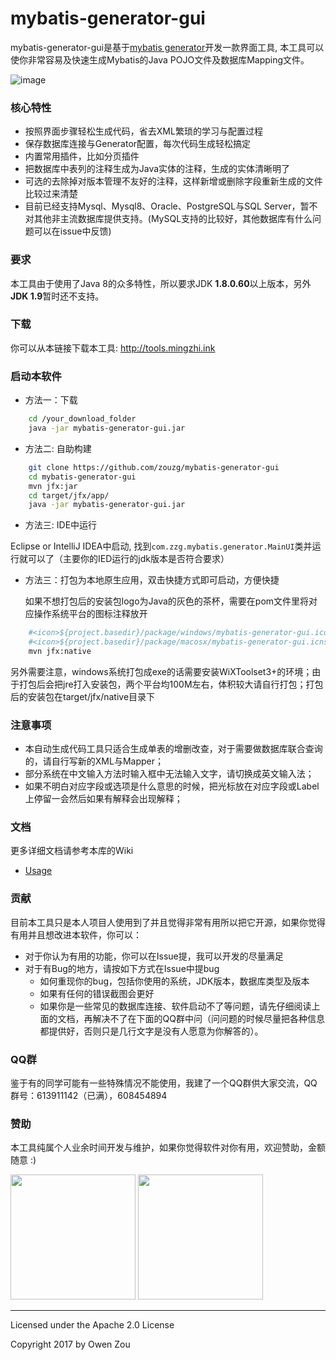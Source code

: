 mybatis-generator-gui
==============

mybatis-generator-gui是基于[mybatis generator](http://www.mybatis.org/generator/index.html)开发一款界面工具, 本工具可以使你非常容易及快速生成Mybatis的Java POJO文件及数据库Mapping文件。

![image](https://user-images.githubusercontent.com/3505708/49334784-1a42c980-f619-11e8-914d-9ea85db9cec3.png)

### 核心特性
* 按照界面步骤轻松生成代码，省去XML繁琐的学习与配置过程
* 保存数据库连接与Generator配置，每次代码生成轻松搞定
* 内置常用插件，比如分页插件
* 把数据库中表列的注释生成为Java实体的注释，生成的实体清晰明了
* 可选的去除掉对版本管理不友好的注释，这样新增或删除字段重新生成的文件比较过来清楚
* 目前已经支持Mysql、Mysql8、Oracle、PostgreSQL与SQL Server，暂不对其他非主流数据库提供支持。(MySQL支持的比较好，其他数据库有什么问题可以在issue中反馈)

### 要求
本工具由于使用了Java 8的众多特性，所以要求JDK <strong>1.8.0.60</strong>以上版本，另外<strong>JDK 1.9</strong>暂时还不支持。

### 下载
你可以从本链接下载本工具: http://tools.mingzhi.ink


### 启动本软件

* 方法一：下载
```bash
    cd /your_download_folder
    java -jar mybatis-generator-gui.jar
```
* 方法二: 自助构建

```bash
    git clone https://github.com/zouzg/mybatis-generator-gui
    cd mybatis-generator-gui
    mvn jfx:jar
    cd target/jfx/app/
    java -jar mybatis-generator-gui.jar
```

* 方法三: IDE中运行

Eclipse or IntelliJ IDEA中启动, 找到```com.zzg.mybatis.generator.MainUI```类并运行就可以了（主要你的IED运行的jdk版本是否符合要求）

- 方法三：打包为本地原生应用，双击快捷方式即可启动，方便快捷

  如果不想打包后的安装包logo为Java的灰色的茶杯，需要在pom文件里将对应操作系统平台的图标注释放开

```bash
	#<icon>${project.basedir}/package/windows/mybatis-generator-gui.ico</icon>为windows
	#<icon>${project.basedir}/package/macosx/mybatis-generator-gui.icns</icon>为mac
	mvn jfx:native
```

​	另外需要注意，windows系统打包成exe的话需要安装WiXToolset3+的环境；由于打包后会把jre打入安装包，两个平台均100M左右，体积较大请自行打包；打包后的安装包在target/jfx/native目录下

### 注意事项
* 本自动生成代码工具只适合生成单表的增删改查，对于需要做数据库联合查询的，请自行写新的XML与Mapper；
* 部分系统在中文输入方法时输入框中无法输入文字，请切换成英文输入法；
* 如果不明白对应字段或选项是什么意思的时候，把光标放在对应字段或Label上停留一会然后如果有解释会出现解释；


### 文档
更多详细文档请参考本库的Wiki
* [Usage](https://github.com/astarring/mybatis-generator-gui/wiki/Usage-Guide)


### 贡献
目前本工具只是本人项目人使用到了并且觉得非常有用所以把它开源，如果你觉得有用并且想改进本软件，你可以：
* 对于你认为有用的功能，你可以在Issue提，我可以开发的尽量满足
* 对于有Bug的地方，请按如下方式在Issue中提bug
    * 如何重现你的bug，包括你使用的系统，JDK版本，数据库类型及版本
    * 如果有任何的错误截图会更好
    * 如果你是一些常见的数据库连接、软件启动不了等问题，请先仔细阅读上面的文档，再解决不了在下面的QQ群中问（问问题的时候尽量把各种信息都提供好，否则只是几行文字是没有人愿意为你解答的）。
    
### QQ群
鉴于有的同学可能有一些特殊情况不能使用，我建了一个QQ群供大家交流，QQ群号：613911142（已满），608454894

### 赞助
本工具纯属个人业余时间开发与维护，如果你觉得软件对你有用，欢迎赞助，金额随意 :)

<img src="https://user-images.githubusercontent.com/3505708/38162358-423d2d18-3512-11e8-9b52-c188bf37671d.png" width="200"> <img src="https://user-images.githubusercontent.com/3505708/38162365-56f8f55c-3512-11e8-8fd8-b8ae4f0ad3c8.png" width="200">
- - -
Licensed under the Apache 2.0 License

Copyright 2017 by Owen Zou
